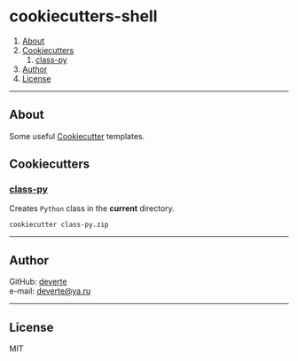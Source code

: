 # cookiecutters-shell

1. [About](#About)
2. [Cookiecutters](#Cookiecutters)
    1. [class-py](#class-py)
3. [Author](#Author)
4. [License](#License)

---


## About
Some useful [Cookiecutter](https://cookiecutter.readthedocs.io/en/1.7.0/) templates.

## Cookiecutters
### [class-py](/class-py)
Creates `Python` class in the **current** directory.
```
cookiecutter class-py.zip
```


---


## Author
GitHub: [deverte](https://github.com/deverte)  
e-mail: [deverte@ya.ru](mailto:deverte@ya.ru)


---


## License
MIT
